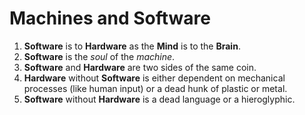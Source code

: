 # Machines and Software

1. **Software** is to **Hardware** as the **Mind** is to the **Brain**.
1. **Software** is the *soul* of the *machine*.
1. **Software** and **Hardware** are two sides of the same coin. 
1. **Hardware** without **Software** is either dependent on mechanical processes (like human input) or a dead hunk of plastic or metal.
1. **Software** without **Hardware** is a dead language or a hieroglyphic.